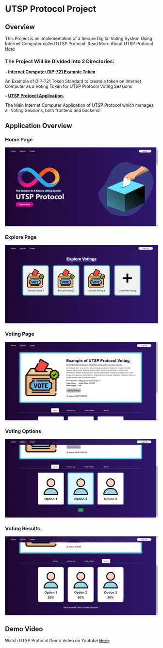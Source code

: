 # UTSP Protocol Project

## Overview
This Project is an implementation of a Secure Digital Voting System Using Internet Computer called UTSP Protocol. Read More About UTSP Protocol [Here](utsp_protocol)

### The Project Will Be Divided into 2 Directories:
**- [Internet Computer DIP-721 Example Token](dip721-nft-container).**

An Example of DIP-721 Token Standard to create a token on Internet Computer as a Voting Token for UTSP Protocol Voting Sessions

**- [UTSP Protocol Application](utsp_protocol).**

The Main Internet Computer Application of UTSP Protocol which manages all Voting Sessions, both frontend and backend.

## Application Overview
### Home Page
![alt text](src/home_page.png)
### Explore Page
![alt text](src/explore_page.png)
### Voting Page
![alt text](src/voting_page.png)
### Voting Options
![alt text](src/voting_options.png)
### Voting Results
![alt text](src/voting_results.png)

## Demo Video

Watch UTSP Protocol Demo Video on Youtube [Here](https://www.youtube.com/watch?v=dvLAViH0lnI).
